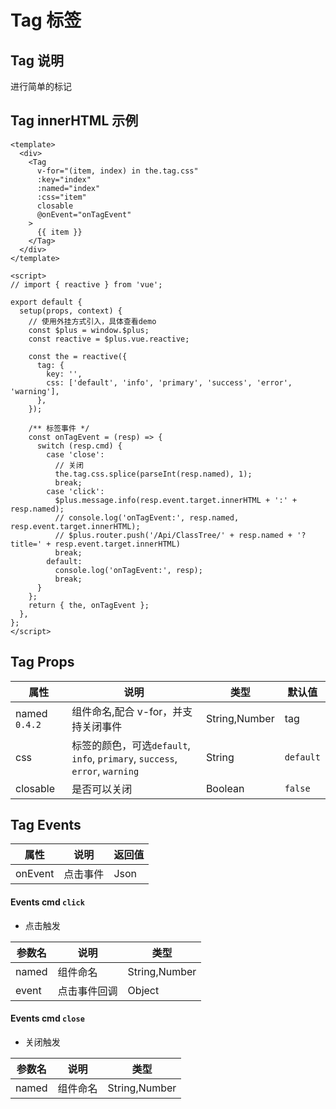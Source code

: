# Tag 标签

## Tag 说明

进行简单的标记

## Tag innerHTML 示例

<CodeRun auto editable>

```vue
<template>
  <div>
    <Tag
      v-for="(item, index) in the.tag.css"
      :key="index"
      :named="index"
      :css="item"
      closable
      @onEvent="onTagEvent"
    >
      {{ item }}
    </Tag>
  </div>
</template>

<script>
// import { reactive } from 'vue';

export default {
  setup(props, context) {
    // 使用外挂方式引入，具体查看demo
    const $plus = window.$plus;
    const reactive = $plus.vue.reactive;

    const the = reactive({
      tag: {
        key: '',
        css: ['default', 'info', 'primary', 'success', 'error', 'warning'],
      },
    });

    /** 标签事件 */
    const onTagEvent = (resp) => {
      switch (resp.cmd) {
        case 'close':
          // 关闭
          the.tag.css.splice(parseInt(resp.named), 1);
          break;
        case 'click':
          $plus.message.info(resp.event.target.innerHTML + ':' + resp.named);
          // console.log('onTagEvent:', resp.named, resp.event.target.innerHTML);
          // $plus.router.push('/Api/ClassTree/' + resp.named + '?title=' + resp.event.target.innerHTML)
          break;
        default:
          console.log('onTagEvent:', resp);
          break;
      }
    };
    return { the, onTagEvent };
  },
};
</script>
```

</CodeRun>

## Tag Props

| 属性          | 说明                                                                        | 类型          | 默认值    |
| ------------- | --------------------------------------------------------------------------- | ------------- | --------- |
| named `0.4.2` | 组件命名,配合 v-for，并支持关闭事件                                         | String,Number | tag       |
| css           | 标签的颜色，可选`default`, `info`, `primary`, `success`, `error`, `warning` | String        | `default` |
| closable      | 是否可以关闭                                                                | Boolean       | `false`   |

## Tag Events

| 属性    | 说明     | 返回值 |
| ------- | -------- | ------ |
| onEvent | 点击事件 | Json   |

#### Events cmd `click`

- 点击触发

| 参数名 | 说明         | 类型          |
| ------ | ------------ | ------------- |
| named  | 组件命名     | String,Number |
| event  | 点击事件回调 | Object        |

#### Events cmd `close`

- 关闭触发

| 参数名 | 说明     | 类型          |
| ------ | -------- | ------------- |
| named  | 组件命名 | String,Number |
